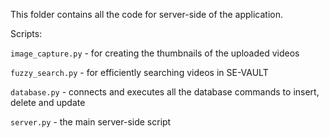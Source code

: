 This folder contains all the code for server-side of the application.

Scripts:

`image_capture.py` - for creating the thumbnails of the uploaded videos

`fuzzy_search.py` - for efficiently searching videos in SE-VAULT

`database.py` - connects and executes all the database commands to insert, delete and update

`server.py` - the main server-side script
